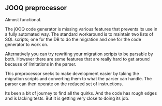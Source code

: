 ## JOOQ preprocessor

Almost functional.

The jOOQ code generator is missing various features that prevents its use in a fully automated way.
The standard workaround is to maintain two lists of SQL scripts; one for the DB to do the migration and one for the code generator to work on.

Alternatively you can try rewriting your migration scripts to be parsable by both.
However there are some features that are really hard to get around because of limitations in the parser.

This preprocessor seeks to make development easier by taking the migration scripts and converting them to what the parser can handle.
The parser can then operate on the reduced set of instructions.

Its been a bit of journey to find all the quirks.
And the code has rough edges and is lacking tests.
But it is getting very close to doing its job.